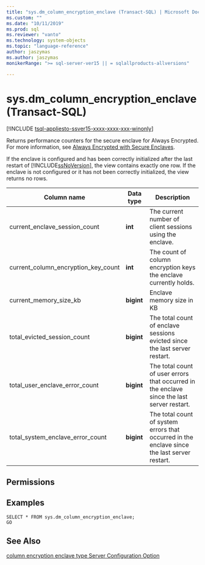```yaml
---
title: "sys.dm_column_encryption_enclave (Transact-SQL) | Microsoft Docs"
ms.custom: ""
ms.date: "10/11/2019"
ms.prod: sql
ms.reviewer: "vanto"
ms.technology: system-objects
ms.topic: "language-reference"
author: jaszymas
ms.author: jaszymas
monikerRange: ">= sql-server-ver15 || = sqlallproducts-allversions"

---
```

# sys.dm_column_encryption_enclave (Transact-SQL)
[!INCLUDE [tsql-appliesto-ssver15-xxxx-xxxx-xxx-winonly](../../includes/tsql-appliesto-ssver15-xxxx-xxxx-xxx-winonly.md)]

Returns performance counters for the secure enclave for Always Encrypted. For more information, see [Always Encrypted with Secure Enclaves](../security/encryption/always-encrypted-enclaves.md).

If the enclave is configured and has been correctly initialized after the last restart of [!INCLUDE[ssNoVersion](../../includes/ssnoversion-md.md)], the view contains exactly one row. If the enclave is not configured or it has not been correctly initialized, the view returns no rows. 

|Column name|Data type|Description|  
|-----------------|---------------|-----------------|  
|current_enclave_session_count|**int**|The current number of client sessions using the enclave.|  
|current_column_encryption_key_count|**int**|The count of column encryption keys the enclave currently holds.|  
|current_memory_size_kb|**bigint**|Enclave memory size in KB|  
|total_evicted_session_count|**bigint**|The total count of enclave sessions evicted since the last server restart.|   
|total_user_enclave_error_count|**bigint**|The total count of user errors that occurred in the enclave since the last server restart.|   
|total_system_enclave_error_count|**bigint**|The total count of system errors that occurred in the enclave since the last server restart.|   
  
## Permissions  
 
  
## Examples  
 
```  
SELECT * FROM sys.dm_column_encryption_enclave;  
GO  
```  
  
## See Also  
 [column encryption enclave type Server Configuration Option](../../database-engine/configure-windows/configure-column-encryption-enclave-type.md)
  
  
